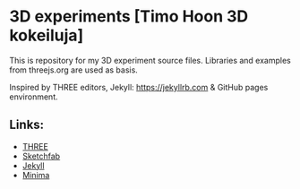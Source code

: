 # 3D experiments [Timo Hoon 3D kokeiluja]

This is repository for my 3D experiment source files. Libraries and examples from threejs.org are used as basis.

Inspired by THREE editors, Jekyll: <https://jekyllrb.com> & GitHub pages environment.

## Links:

- [THREE](https://threejs.org/)
- [Sketchfab](https://sketchfab.com/3d-models/)
- [Jekyll](https://jekyllrb.com/)
- [Minima](https://github.com/jekyll/minima)
